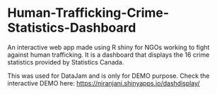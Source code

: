 # Human-Trafficking-Crime-Statistics-Dashboard
An interactive web app made using R shiny for NGOs working to fight against human trafficking. It is a dashboard that displays the 16 crime statistics provided by Statistics Canada.

This was used for DataJam and is only for DEMO purpose. Check the interactive DEMO here: https://niranjani.shinyapps.io/dashdisplay/
